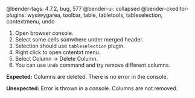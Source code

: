 @bender-tags: 4.7.2, bug, 577
@bender-ui: collapsed
@bender-ckeditor-plugins: wysiwygarea, toolbar, table, tabletools, tableselection, contextmenu, undo

1. Open browser console.
1. Select some cells somwhere under merged header.
1. Selection should use `tableselection` plugin.
1. Right click to open cntentxt menu.
1. Select Column -> Delete Column.
1. You can use `Undo` command and try remove different columns.

**Expected:** Columns are deleted. There is no error in the console.

**Unexpected:** Error is thrown in a console. Columns are not removed.
